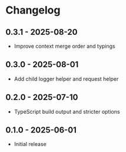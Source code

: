 # Changelog

## 0.3.1 - 2025-08-20
- Improve context merge order and typings

## 0.3.0 - 2025-08-01
- Add child logger helper and request helper

## 0.2.0 - 2025-07-10
- TypeScript build output and stricter options

## 0.1.0 - 2025-06-01
- Initial release
